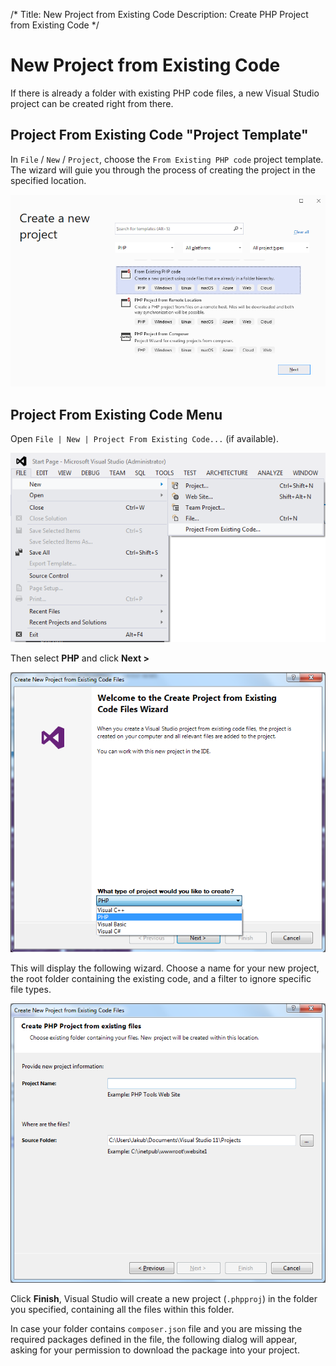 /*
Title: New Project from Existing Code
Description: Create PHP Project from Existing Code
*/

# New Project from Existing Code

If there is already a folder with existing PHP code files, a new Visual Studio project can be created right from there.

## Project From Existing Code "Project Template"

In `File` / `New` / `Project`, choose the `From Existing PHP code` project template. The wizard will guie you through the process of creating the project in the specified location.

![Visual Studio New PHP Project From Existing Code](imgs/from-existing-code-template.png)

## Project From Existing Code Menu

Open `File | New | Project From Existing Code...` (if available).

![Command in Visual Studio menu](imgs/from-existing-code-menu.png)

Then select **PHP** and click **Next >**

![New Project from Existing Code wizard - Step 1](imgs/from-existing-code-step1.png)

This will display the following wizard. Choose a name for your new project, the root folder containing the existing code, and a filter to ignore specific file types.

![New Project from Existing Code wizard - Step 2](imgs/from-existing-code-step2.png)

Click **Finish**, Visual Studio will create a new project (`.phpproj`) in the folder you specified, containing all the files within this folder.

In case your folder contains `composer.json` file and you are missing the required packages defined in the file, the following dialog will appear, asking for your permission to download the package into your project.
